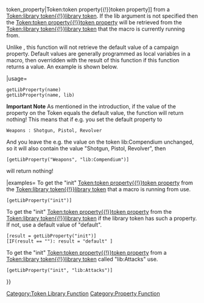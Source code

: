 token_property|Token:token property{{\!}}token property\]\] from a
[Token:library token{{\!}}library
token](Token:library_token{{!}}library_token "wikilink"). If the lib
argument is not specified then the [Token:token property{{\!}}token
property](Token:token_property{{!}}token_property "wikilink") will be
retrieved from the [Token:library token{{\!}}library
token](Token:library_token{{!}}library_token "wikilink") that the macro
is currently running from.

Unlike , this function will not retrieve the default value of a campaign
property. Default values are generally programmed as local variables in
a macro, then overridden with the result of this function if this
function returns a value. An example is shown below.

|usage=

``` mtmacro numberLines
getLibProperty(name)
getLibProperty(name, lib)
```

**Important Note** As mentioned in the introduction, if the value of the
property on the Token equals the default value, the function will return
nothing\! This means that if e.g. you set the default property to

``` mtmacro numberLines
Weapons : Shotgun, Pistol, Revolver
```

And you leave the e.g. the value on the token lib:Compendium unchanged,
so it will also contain the value "Shotgun, Pistol, Revolver", then

``` mtmacro numberLines
[getLibProperty("Weapons", "lib:Compendium")]
```

will return nothing\!

|examples= To get the "init" [Token:token property{{\!}}token
property](Token:token_property{{!}}token_property "wikilink") from the
[Token:library token{{\!}}library
token](Token:library_token{{!}}library_token "wikilink") that a macro is
running from use.

``` mtmacro numberLines
[getLibProperty("init")]
```

To get the "init" [Token:token property{{\!}}token
property](Token:token_property{{!}}token_property "wikilink") from the
[Token:library token{{\!}}library
token](Token:library_token{{!}}library_token "wikilink") if the library
token has such a property. If not, use a default value of "default".

``` mtmacro numberLines
[result = getLibProperty("init")]
[IF(result == ""): result = "default" ]
```

To get the "init" [Token:token property{{\!}}token
property](Token:token_property{{!}}token_property "wikilink") from a
[Token:library token{{\!}}library
token](Token:library_token{{!}}library_token "wikilink") called
"lib:Attacks" use.

``` mtmacro numberLines
[getLibProperty("init", "lib:Attacks")]
```

}}

[Category:Token Library
Function](Category:Token_Library_Function "wikilink") [Category:Property
Function](Category:Property_Function "wikilink")
